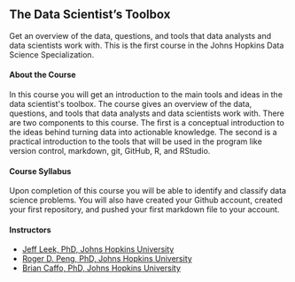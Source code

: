 ## The Data Scientist’s Toolbox
Get an overview of the data, questions, and tools that data analysts and data scientists work with. This is the first course in the Johns Hopkins Data Science Specialization.

#### About the Course
In this course you will get an introduction to the main tools and ideas in the data scientist's toolbox. The course gives an overview of the data, questions, and tools that data analysts and data scientists work with. There are two components to this course. The first is a conceptual introduction to the ideas behind turning data into actionable knowledge. The second is a practical introduction to the tools that will be used in the program like version control, markdown, git, GitHub, R, and RStudio.

#### Course Syllabus
Upon completion of this course you will be able to identify and classify data science problems. You will also have created your Github account, created your first repository, and pushed your first markdown file to your account.

#### Instructors
- [Jeff Leek, PhD, Johns Hopkins University](https://www.coursera.org/instructor/~315)
- [Roger D. Peng, PhD, Johns Hopkins University](https://www.coursera.org/instructor/rdpeng)
- [Brian Caffo, PhD, Johns Hopkins University](https://www.coursera.org/instructor/~47)
